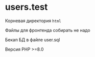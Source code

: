 # users.test

Корневая директория `html`

Файлы для фронтенда собирать не надо

Бекап БД в файле user.sql

Версия PHP >=8.0
